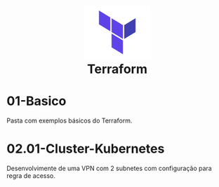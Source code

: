 <h1 align="center">
  <img src="image/terraform.png" alt="Kubernetes" width=150px height=120px >
  <br>
  Terraform<br>
</h1>

<div align="center">
</div>

# 01-Basico
Pasta com exemplos básicos do Terraform.

# 02.01-Cluster-Kubernetes
Desenvolvimente de uma VPN com 2 subnetes com configuração para regra de acesso.
